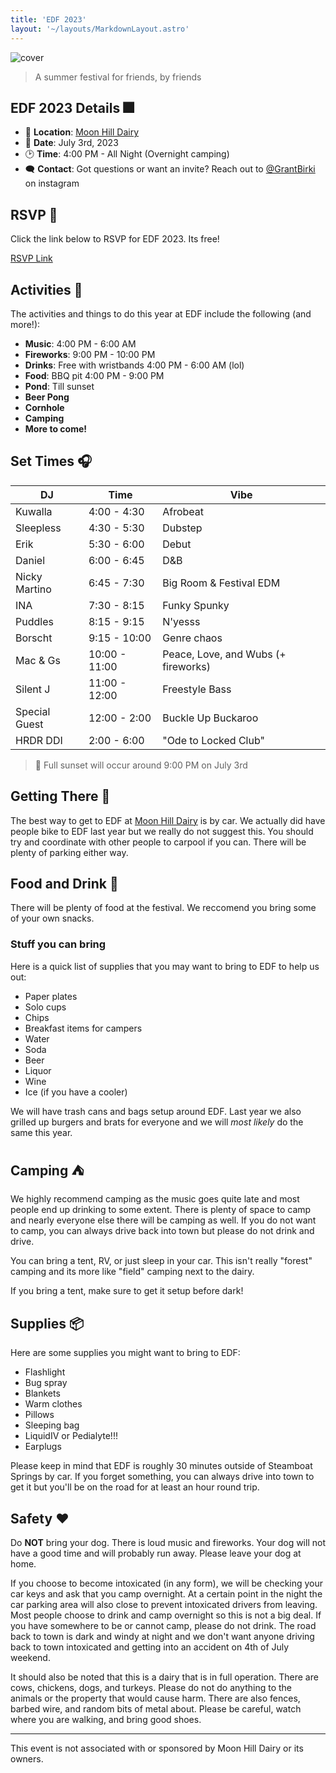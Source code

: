 ```yaml
---
title: 'EDF 2023'
layout: '~/layouts/MarkdownLayout.astro'
---
```


![cover](/assets/edf-2023.png)

> A summer festival for friends, by friends

## EDF 2023 Details 🎆

- 📍 **Location**: [Moon Hill Dairy](https://goo.gl/maps/vFQcLSZLkSNV3dhG8)
- 📆 **Date**: July 3rd, 2023
- 🕑 **Time**: 4:00 PM - All Night (Overnight camping)
- 🗨️ **Contact**: Got questions or want an invite? Reach out to [@GrantBirki](https://www.instagram.com/grantbirki/) on instagram

## RSVP 📆

Click the link below to RSVP for EDF 2023. Its free!

[RSVP Link](https://forms.gle/J436gXrWWirFCkR66)

## Activities 🎉

The activities and things to do this year at EDF include the following (and more!):

- **Music**: 4:00 PM - 6:00 AM
- **Fireworks**: 9:00 PM - 10:00 PM
- **Drinks**: Free with wristbands 4:00 PM - 6:00 AM (lol)
- **Food**: BBQ pit 4:00 PM - 9:00 PM
- **Pond**: Till sunset
- **Beer Pong**
- **Cornhole**
- **Camping**
- **More to come!**

## Set Times 🎧

| DJ            | Time          | Vibe                                |
| ------------- | ------------- | ----------------------------------- |
| Kuwalla       | 4:00 - 4:30   | Afrobeat                            |
| Sleepless     | 4:30 - 5:30   | Dubstep                             |
| Erik          | 5:30 - 6:00   | Debut                               |
| Daniel        | 6:00 - 6:45   | D&B                                 |
| Nicky Martino | 6:45 - 7:30   | Big Room & Festival EDM             |
| INA           | 7:30 - 8:15   | Funky Spunky                        |
| Puddles       | 8:15 - 9:15   | N'yesss                             |
| Borscht       | 9:15 - 10:00  | Genre chaos                         |
| Mac & Gs      | 10:00 - 11:00 | Peace, Love, and Wubs (+ fireworks) |
| Silent J      | 11:00 - 12:00 | Freestyle Bass                      |
| Special Guest | 12:00 - 2:00  | Buckle Up Buckaroo                  |
| HRDR DDI      | 2:00 - 6:00   | "Ode to Locked Club"                |

> 🌄 Full sunset will occur around 9:00 PM on July 3rd

## Getting There 🚗

The best way to get to EDF at [Moon Hill Dairy](https://goo.gl/maps/vFQcLSZLkSNV3dhG8) is by car. We actually did have people bike to EDF last year but we really do not suggest this. You should try and coordinate with other people to carpool if you can. There will be plenty of parking either way.

## Food and Drink 🍻

There will be plenty of food at the festival. We reccomend you bring some of your own snacks.

### Stuff you can bring

Here is a quick list of supplies that you may want to bring to EDF to help us out:

- Paper plates
- Solo cups
- Chips
- Breakfast items for campers
- Water
- Soda
- Beer
- Liquor
- Wine
- Ice (if you have a cooler)

We will have trash cans and bags setup around EDF. Last year we also grilled up burgers and brats for everyone and we will _most likely_ do the same this year.

## Camping ⛺

We highly recommend camping as the music goes quite late and most people end up drinking to some extent. There is plenty of space to camp and nearly everyone else there will be camping as well. If you do not want to camp, you can always drive back into town but please do not drink and drive.

You can bring a tent, RV, or just sleep in your car. This isn't really "forest" camping and its more like "field" camping next to the dairy.

If you bring a tent, make sure to get it setup before dark!

## Supplies 📦

Here are some supplies you might want to bring to EDF:

- Flashlight
- Bug spray
- Blankets
- Warm clothes
- Pillows
- Sleeping bag
- LiquidIV or Pedialyte!!!
- Earplugs

Please keep in mind that EDF is roughly 30 minutes outside of Steamboat Springs by car. If you forget something, you can always drive into town to get it but you'll be on the road for at least an hour round trip.

## Safety ❤️

Do **NOT** bring your dog. There is loud music and fireworks. Your dog will not have a good time and will probably run away. Please leave your dog at home.

If you choose to become intoxicated (in any form), we will be checking your car keys and ask that you camp overnight. At a certain point in the night the car parking area will also close to prevent intoxicated drivers from leaving. Most people choose to drink and camp overnight so this is not a big deal. If you have somewhere to be or cannot camp, please do not drink. The road back to town is dark and windy at night and we don't want anyone driving back to town intoxicated and getting into an accident on 4th of July weekend.

It should also be noted that this is a dairy that is in full operation. There are cows, chickens, dogs, and turkeys. Please do not do anything to the animals or the property that would cause harm. There are also fences, barbed wire, and random bits of metal about. Please be careful, watch where you are walking, and bring good shoes.

---

This event is not associated with or sponsored by Moon Hill Dairy or its owners.
